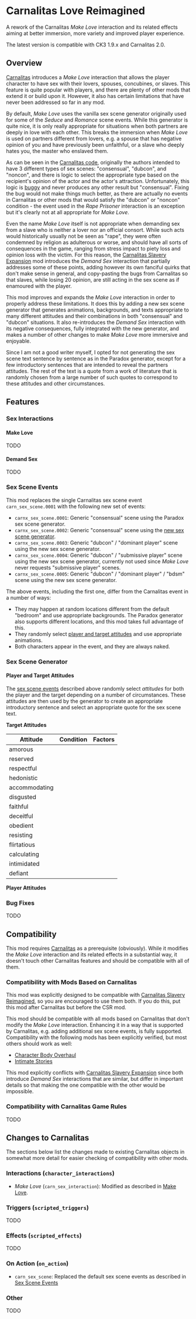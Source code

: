 # Carnalitas Love Reimagined

A rework of the Carnalitas *Make Love* interaction and its related effects aiming at better immersion, more variety and improved player experience.

The latest version is compatible with CK3 1.9.x and Carnalitas 2.0.

## Overview

[Carnalitas](https://www.loverslab.com/files/file/14207-carnalitas-unified-sex-mod-framework-for-ck3/) introduces a *Make Love* interaction that allows the player character to have sex with their lovers, spouses, concubines, or slaves. This feature is quite popular with players, and there are plenty of other mods that extend it or build upon it. However, it also has certain limitations that have never been addressed so far in any mod.

By default, *Make Love* uses the vanilla sex scene generator originally used for some of the *Seduce* and *Romance* scene events. While this generator is quite nice, it is only really appropriate for situations when both partners are deeply in love with each other. This breaks the immersion when *Make Love* is used on partners different from lovers, e.g. a spouse that has negative opinion of you and have previously been unfaithful, or a slave who deeply hates you, the master who enslaved them.

As can be seen in the [Carnalitas code](), originally the authors intended to have 3 different types of sex scenes: "consensual", "dubcon", and "noncon", and there is logic to select the appropriate type based on the recipient's opinion of the actor and the actor's attraction. Unfortunately, this logic is [buggy]() and never produces any other result but "consensual". Fixing the bug would not make things much better, as there are actually no events in Carnalitas or other mods that would satisfy the "dubcon" or "noncon" condition - the event used in the *Rape Prisoner* interaction is an exception but it's clearly not at all appropriate for *Make Love*.

Even the name *Make Love* itself is not appropriate when demanding sex from a slave who is neither a lover nor an official consort. While such acts would historically usually not be seen as "rape", they were often condemned by religion as adulterous or worse, and should have all sorts of consequences in the game, ranging from stress impact to piety loss and opinion loss with the victim. For this reason, the [Carnalitas Slavery Expansion](https://www.loverslab.com/files/file/21651-carnalitas-slavery-expansion/) mod introduces the *Demand Sex* interaction that partially addresses some of these points, adding however its own fanciful quirks that don't make sense in general, and copy-pasting the bugs from Carnalitas so that slaves, while losing 20 opinion, are still acting in the sex scene as if enamoured with the player.

This mod improves and expands the *Make Love* interaction in order to properly address these limitations. It does this by adding a new sex scene generator that generates animations, backgrounds, and texts appropriate to many different attitudes and their combinations in both "consensual" and "dubcon" situations. It also re-introduces the *Demand Sex* interaction with its negative consequences, fully integrated with the new generator, and makes a number of other changes to make *Make Love* more immersive and enjoyable.

Since I am not a good writer myself, I opted for not generating the sex scene text sentence by sentence as in the Paradox generator, except for a few introductory sentences that are intended to reveal the partners attitudes. The rest of the text is a quote from a work of literature that is randomly chosen from a large number of such quotes to correspond to these attitudes and other circumstances.

## Features

### Sex Interactions

#### Make Love

TODO

#### Demand Sex

TODO

### Sex Scene Events

This mod replaces the single Carnalitas sex scene event `carn_sex_scene.0001` with the following new set of events:

* `carnx_sex_scene.0001`: Generic "consensual" scene using the Paradox sex scene generator.
* `carnx_sex_scene.0002`: Generic "consensual" scene using the [new sex scene generator](#sex-scene-generator).
* `carnx_sex_scene.0003`: Generic "dubcon" / "dominant player" scene using the new sex scene generator.
* `carnx_sex_scene.0004`: Generic "dubcon" / "submissive player" scene using the new sex scene generator, currently not used since *Make Love* never requests "submissive player" scenes.
* `carnx_sex_scene.0005`: Generic "dubcon" / "dominant player" / "bdsm" scene using the new sex scene generator.

The above events, including the first one, differ from the Carnalitas event in a number of ways:

* They may happen at random locations different from the default "bedroom" and use appropriate backgrounds. The Paradox generator also supports different locations, and this mod takes full advantage of this.
* They randomly select [player and target attitudes](#player-and-target-attitudes) and use appropriate animations.
* Both characters appear in the event, and they are always naked.

### Sex Scene Generator

#### Player and Target Attitudes

The [sex scene events](#sex-scene-events) described above randomly select *attitudes* for both the player and the target depending on a number of circumstances. These attitudes are then used by the generator to create an appropriate introductory sentence and select an appropriate quote for the sex scene text.

**Target Attitudes**

| **Attitude** | **Condition** | **Factors** |
|---|---|---|
| amorous | | |
| reserved | | |
| respectful | | |
| hedonistic | | |
| accommodating | | |
| disgusted | | |
| faithful | | |
| deceitful | | |
| obedient | | |
| resisting | | |
| flirtatious | | |
| calculating | | |
| intimidated | | |
| defiant | | |

**Player Attitudes**

### Bug Fixes

TODO

## Compatibility

This mod requires [Carnalitas](https://www.loverslab.com/files/file/14207-carnalitas-unified-sex-mod-framework-for-ck3/) as a prerequisite (obviously). While it modifies the *Make Love* interaction and its related effects in a substantial way, it doesn't touch other Carnalitas features and should be compatible with all of them.

### Compatibility with Mods Based on Carnalitas

This mod was explicitly designed to be compatible with [Carnalitas Slavery Reimagined](https://www.loverslab.com/files/file/25565-carnalitas-slavery-reimagined/), so you are encouraged to use them both. If you do this, put this mod after Carnalitas but before the CSR mod.

This mod should be compatible with all mods based on Carnalitas that don't modify the *Make Love* interaction. Enhancing it in a way that is supported by Carnalitas, e.g. adding additional sex scene events, is fully supported. Compatibility with the following mods has been explicitly verified, but most others should work as well:

* [Character Body Overhaul](https://www.loverslab.com/files/file/16683-character-body-overhaul/)
* [Intimate Stories](https://www.loverslab.com/files/file/27533-intimate-stories/)

This mod explicitly conflicts with [Carnalitas Slavery Expansion](https://www.loverslab.com/files/file/21651-carnalitas-slavery-expansion/) since both introduce *Demand Sex* interactions that are similar, but differ in important details so that making the one compatible with the other would be impossible.

### Compatibility with Carnalitas Game Rules

TODO

## Changes to Carnalitas

The sections below list the changes made to existing Carnalitas objects in somewhat more detail for easier checking of compatibility with other mods.

### Interactions (`character_interactions`)

* *Make Love* (`carn_sex_interaction`): Modified as described in [Make Love](#make-love).

### Triggers (`scripted_triggers`)

TODO

### Effects (`scripted_effects`)

TODO

### On Action (`on_action`)

* `carn_sex_scene`: Replaced the default sex scene events as described in [Sex Scene Events](#sex-scene-events)

### Other

TODO
